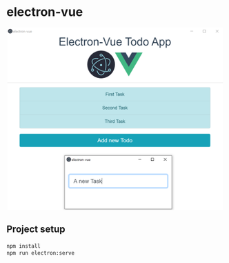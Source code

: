 # electron-vue
<p align="center"><img width="500" height="423" src="https://raw.githubusercontent.com/alikamal1/electron-vue/master/screenshot.PNG"></p>

## Project setup
```
npm install
npm run electron:serve
```
